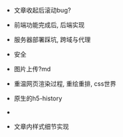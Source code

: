 - 文章收起后滚动bug?

- 前端功能完成后, 后端实现
- 服务器部署踩坑, 跨域与代理
- 安全

- 图片上传?md
- 重温网页渲染过程, 重绘重排, css世界
- 原生的h5-history
- 
- 文章内样式细节实现